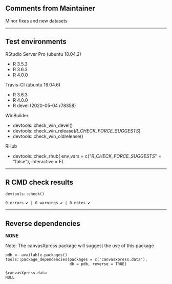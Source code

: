 ## Comments from Maintainer

Minor fixes and new datasets

---  
    
## Test environments
    
RStudio Server Pro (ubuntu 18.04.2)  

* R 3.5.3  
* R 3.6.3
* R 4.0.0

Travis-CI (ubuntu 16.04.6)

* R 3.6.3
* R 4.0.0
* R devel (2020-05-04 r78358)

WinBuilder

* devtools::check_win_devel()  
* devtools::check_win_release(_R_CHECK_FORCE_SUGGESTS_)  
* devtools::check_win_oldrelease()  


RHub

* devtools::check_rhub(
     env_vars    = c("_R_CHECK_FORCE_SUGGESTS_" = "false"),
     interactive = F)

---  
    
## R CMD check results
    
    
```
devtools::check()  

0 errors ✔ | 0 warnings ✔ | 0 notes ✔
```

---  
    
## Reverse dependencies
    
    
**NONE**

Note: The canvasXpress package will suggest the use of this package
    
```
pdb <- available.packages()
tools::package_dependencies(packages = c('canvasxpress.data'),
                            db = pdb, reverse = TRUE)

$canvasXpress.data 
NULL
```
